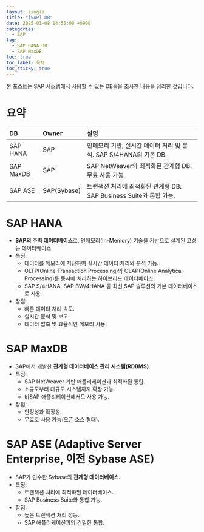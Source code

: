 ```yaml
---
layout: single
title: "[SAP] DB"
date: 2025-01-08 14:55:00 +0900
categories: 
  - SAP
tag: 
  - SAP HANA DB
  - SAP MaxDB
toc: true
toc_label: 목차
toc_sticky: true
---
```


본 포스트는 SAP 시스템에서 사용할 수 있는 DB들을 조사한 내용을 정리한 것입니다.

# 요약

| DB | Owner | 설명                                                |
|:---|:---|:--------------------------------------------------|
| SAP HANA | SAP | 인메모리 기반, 실시간 데이터 처리 및 분석. SAP S/4HANA의 기본 DB.     |
| SAP MaxDB | SAP | SAP NetWeaver와 최적화된 관계형 DB. 무료 사용 가능.             |
| SAP ASE | SAP(Sybase) | 트랜잭션 처리에 최적화된 관계형 DB. SAP Business Suite와 통합 가능.  |

# SAP HANA

- **SAP의 주력 데이터베이스**로, 인메모리(In-Memory) 기술을 기반으로 설계된 고성능 데이터베이스.
- 특징:
  - 데이터를 메모리에 저장하여 실시간 데이터 처리와 분석 가능.
  - OLTP(Online Transaction Processing)와 OLAP(Online Analytical Processing)를 동시에 처리하는 하이브리드 데이터베이스.
  - SAP S/4HANA, SAP BW/4HANA 등 최신 SAP 솔루션의 기본 데이터베이스로 사용.
- 장점:
  - 빠른 데이터 처리 속도.
  - 실시간 분석 및 보고.
  - 데이터 압축 및 효율적인 메모리 사용.

# SAP MaxDB

- SAP에서 개발한 **관계형 데이터베이스 관리 시스템(RDBMS)**.
- 특징:
  - SAP NetWeaver 기반 애플리케이션과 최적화된 통합.
  - 소규모부터 대규모 시스템까지 확장 가능.
  - 비SAP 애플리케이션에서도 사용 가능.
- 장점:
  - 안정성과 확장성.
  - 무료로 사용 가능(오픈 소스 형태).

# SAP ASE (Adaptive Server Enterprise, 이전 Sybase ASE)

- SAP가 인수한 Sybase의 **관계형 데이터베이스.**
- 특징:
  - 트랜잭션 처리에 최적화된 데이터베이스.
  - SAP Business Suite와 통합 가능.
- 장점:
  - 높은 트랜잭션 처리 성능.
  - SAP 애플리케이션과의 긴밀한 통합.
